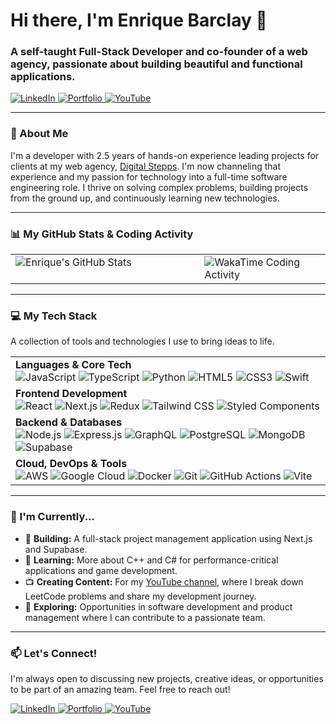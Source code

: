<h1 align="left">Hi there, I'm Enrique Barclay 👋</h1>
<h3 align="left">A self-taught Full-Stack Developer and co-founder of a web agency, passionate about building beautiful and functional applications.</h3>

<p align="left">
  <a href="https://linkedin.com/in/enriquebarclay" target="_blank">
    <img src="https://img.shields.io/badge/-LinkedIn-0077B5?style=for-the-badge&logo=linkedin&logoColor=white" alt="LinkedIn">
  </a>
  <a href="https://digitalstepps.com" target="_blank">
    <img src="https://img.shields.io/badge/-Portfolio-000000?style=for-the-badge&logo=Vercel&logoColor=white" alt="Portfolio">
  </a>
  <a href="https://www.youtube.com/@ebarcly" target="_blank">
    <img src="https://img.shields.io/badge/-YouTube-FF0000?style=for-the-badge&logo=youtube&logoColor=white" alt="YouTube">
  </a>
</p>

---

### 🚀 About Me

I'm a developer with 2.5 years of hands-on experience leading projects for clients at my web agency, [Digital Stepps](https://digitalstepps.com/). I'm now channeling that experience and my passion for technology into a full-time software engineering role. I thrive on solving complex problems, building projects from the ground up, and continuously learning new technologies.

---

### 📊 My GitHub Stats & Coding Activity

<table width="100%">
  <tr>
    <td width="60%" valign="top">
      <img src="https://github-readme-stats.vercel.app/api?username=ebarcly&show_icons=true&theme=tokyonight&hide_border=true&count_private=true" alt="Enrique's GitHub Stats" />
      <!-- <img src="https://github-readme-stats.vercel.app/api/top-langs/?username=ebarcly&layout=compact&theme=tokyonight&hide_border=true" alt="Enrique's Top Languages" /> -->
    </td>
    <td width="40%" valign="top">
      <img src="https://wakatime.com/share/@18cd2bf1-8b5b-45d2-9abc-e0433ebe93ea/cda244bb-8699-4463-8038-9f34a683cae9.svg" alt="WakaTime Coding Activity" />
    </td>
  </tr>
</table>

---

### 💻 My Tech Stack

<p align="left">A collection of tools and technologies I use to bring ideas to life.</p>

<table width="100%">
  <tr>
    <td align="left">
      <strong>Languages & Core Tech</strong><br>
      <img src="https://img.shields.io/badge/JavaScript-F7DF1E?style=for-the-badge&logo=javascript&logoColor=black" alt="JavaScript" />
      <img src="https://img.shields.io/badge/TypeScript-3178C6?style=for-the-badge&logo=typescript&logoColor=white" alt="TypeScript" />
      <img src="https://img.shields.io/badge/Python-3776AB?style=for-the-badge&logo=python&logoColor=white" alt="Python" />
      <img src="https://img.shields.io/badge/HTML5-E34F26?style=for-the-badge&logo=html5&logoColor=white" alt="HTML5" />
      <img src="https://img.shields.io/badge/CSS3-1572B6?style=for-the-badge&logo=css3&logoColor=white" alt="CSS3" />
      <img src="https://img.shields.io/badge/Swift-F05138?style=for-the-badge&logo=swift&logoColor=white" alt="Swift" />
    </td>
  </tr>
  <tr>
    <td align="left">
      <strong>Frontend Development</strong><br>
      <img src="https://img.shields.io/badge/React-20232A?style=for-the-badge&logo=react&logoColor=61DAFB" alt="React" />
      <img src="https://img.shields.io/badge/Next.js-000000?style=for-the-badge&logo=nextdotjs&logoColor=white" alt="Next.js" />
      <img src="https://img.shields.io/badge/Redux-593D88?style=for-the-badge&logo=redux&logoColor=white" alt="Redux" />
      <img src="https://img.shields.io/badge/Tailwind_CSS-38B2AC?style=for-the-badge&logo=tailwindcss&logoColor=white" alt="Tailwind CSS" />
      <img src="https://img.shields.io/badge/styled--components-DB7093?style=for-the-badge&logo=styled-components&logoColor=white" alt="Styled Components" />
    </td>
  </tr>
  <tr>
    <td align="left">
      <strong>Backend & Databases</strong><br>
      <img src="https://img.shields.io/badge/Node.js-339933?style=for-the-badge&logo=nodedotjs&logoColor=white" alt="Node.js" />
      <img src="https://img.shields.io/badge/Express.js-000000?style=for-the-badge&logo=express&logoColor=white" alt="Express.js" />
      <img src="https://img.shields.io/badge/GraphQL-E10098?style=for-the-badge&logo=graphql&logoColor=white" alt="GraphQL" />
      <img src="https://img.shields.io/badge/PostgreSQL-316192?style=for-the-badge&logo=postgresql&logoColor=white" alt="PostgreSQL" />
      <img src="https://img.shields.io/badge/MongoDB-47A248?style=for-the-badge&logo=mongodb&logoColor=white" alt="MongoDB" />
      <img src="https://img.shields.io/badge/Supabase-3FCF8E?style=for-the-badge&logo=supabase&logoColor=white" alt="Supabase" />
    </td>
  </tr>
  <tr>
    <td align="left">
      <strong>Cloud, DevOps & Tools</strong><br>
      <img src="https://img.shields.io/badge/Amazon_AWS-232F3E?style=for-the-badge&logo=amazon-aws&logoColor=white" alt="AWS" />
      <img src="https://img.shields.io/badge/Google_Cloud-4285F4?style=for-the-badge&logo=google-cloud&logoColor=white" alt="Google Cloud" />
      <img src="https://img.shields.io/badge/Docker-2496ED?style=for-the-badge&logo=docker&logoColor=white" alt="Docker" />
      <img src="https://img.shields.io/badge/Git-F05032?style=for-the-badge&logo=git&logoColor=white" alt="Git" />
      <img src="https://img.shields.io/badge/GitHub_Actions-2088FF?style=for-the-badge&logo=github-actions&logoColor=white" alt="GitHub Actions" />
      <img src="https://img.shields.io/badge/Vite-646CFF?style=for-the-badge&logo=vite&logoColor=white" alt="Vite" />
    </td>
  </tr>
</table>

---

### 🌱 I'm Currently...

- 🔭 **Building:** A full-stack project management application using Next.js and Supabase.
- 🌱 **Learning:** More about C++ and C# for performance-critical applications and game development.
- 📺 **Creating Content:** For my [YouTube channel](https://www.youtube.com/@ebarcly), where I break down LeetCode problems and share my development journey.
- 🤔 **Exploring:** Opportunities in software development and product management where I can contribute to a passionate team.

---

### 📫 Let's Connect!

I'm always open to discussing new projects, creative ideas, or opportunities to be part of an amazing team. Feel free to reach out!

<p align="left">
  <a href="https://linkedin.com/in/enriquebarclay" target="_blank">
    <img src="https://img.shields.io/badge/-LinkedIn-0077B5?style=for-the-badge&logo=linkedin&logoColor=white" alt="LinkedIn">
  </a>
  <a href="https://digitalstepps.com" target="_blank">
    <img src="https://img.shields.io/badge/-Portfolio-000000?style=for-the-badge&logo=Vercel&logoColor=white" alt="Portfolio">
  </a>
  <a href="https://www.youtube.com/@ebarcly" target="_blank">
    <img src="https://img.shields.io/badge/-YouTube-FF0000?style=for-the-badge&logo=youtube&logoColor=white" alt="YouTube">
  </a>
</p>
